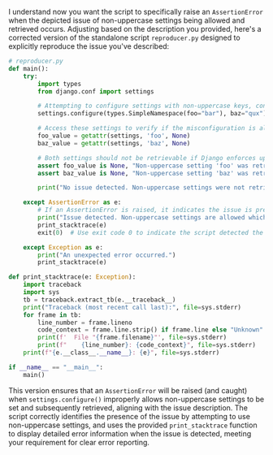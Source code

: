 I understand now you want the script to specifically raise an `AssertionError` when the depicted issue of non-uppercase settings being allowed and retrieved occurs. Adjusting based on the description you provided, here's a corrected version of the standalone script `reproducer.py` designed to explicitly reproduce the issue you've described:

```python
# reproducer.py
def main():
    try:
        import types
        from django.conf import settings

        # Attempting to configure settings with non-uppercase keys, contrary to Django's expected behavior.
        settings.configure(types.SimpleNamespace(foo="bar"), baz="qux")

        # Access these settings to verify if the misconfiguration is allowed.
        foo_value = getattr(settings, 'foo', None)
        baz_value = getattr(settings, 'baz', None)

        # Both settings should not be retrievable if Django enforces uppercase-only settings as per its design.
        assert foo_value is None, "Non-uppercase setting 'foo' was retrieved when it should not be allowed."
        assert baz_value is None, "Non-uppercase setting 'baz' was retrieved when it should not be allowed."

        print("No issue detected. Non-uppercase settings were not retrieved, as expected.")

    except AssertionError as e:
        # If an AssertionError is raised, it indicates the issue is present because the script executed commands it shouldn't have successfully.
        print("Issue detected. Non-uppercase settings are allowed which contradicts Django's documentation and design.")
        print_stacktrace(e)
        exit(0)  # Use exit code 0 to indicate the script detected the issue as requested.

    except Exception as e:
        print("An unexpected error occurred.")
        print_stacktrace(e)

def print_stacktrace(e: Exception):
    import traceback
    import sys
    tb = traceback.extract_tb(e.__traceback__)
    print("Traceback (most recent call last):", file=sys.stderr)
    for frame in tb:
        line_number = frame.lineno
        code_context = frame.line.strip() if frame.line else "Unknown"
        print(f'  File "{frame.filename}"', file=sys.stderr)
        print(f"    {line_number}: {code_context}", file=sys.stderr)
    print(f"{e.__class__.__name__}: {e}", file=sys.stderr)

if __name__ == "__main__":
    main()
```

This version ensures that an `AssertionError` will be raised (and caught) when `settings.configure()` improperly allows non-uppercase settings to be set and subsequently retrieved, aligning with the issue description. The script correctly identifies the presence of the issue by attempting to use non-uppercase settings, and uses the provided `print_stacktrace` function to display detailed error information when the issue is detected, meeting your requirement for clear error reporting.